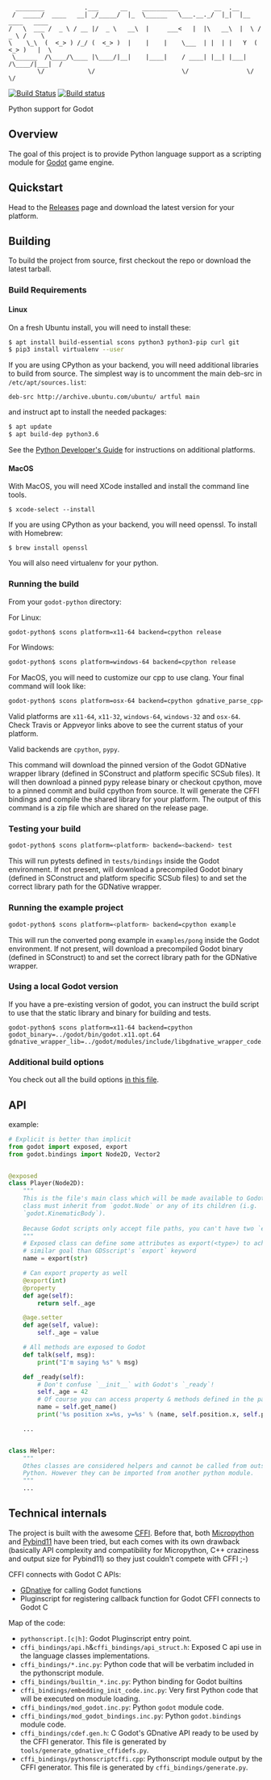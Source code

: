 
      ________           .___      __    __________          __  .__                   
     /  _____/  ____   __| _/_____/  |_  \______   \___.__._/  |_|  |__   ____   ____  
    /   \  ___ /  _ \ / __ |/  _ \   __\  |     ___<   |  |\   __\  |  \ /  _ \ /    \ 
    \    \_\  (  <_> ) /_/ (  <_> )  |    |    |    \___  | |  | |   Y  (  <_> )   |  \
     \______  /\____/\____ |\____/|__|    |____|    / ____| |__| |___|  /\____/|___|  /
            \/            \/                        \/                \/            \/ 

[![Build Status](https://travis-ci.org/touilleMan/godot-python.svg?branch=master)](https://travis-ci.org/touilleMan/godot-python)
[![Build status](https://ci.appveyor.com/api/projects/status/1y8gifqjoru07e2n/branch/master?svg=true)](https://ci.appveyor.com/project/touilleMan/godot-python/branch/master)

Python support for Godot


Overview
--------

The goal of this project is to provide Python language support as a scripting module for
[Godot](http://godotengine.org) game engine.


Quickstart
----------

Head to the [Releases](https://github.com/touilleMan/godot-python/releases) page and download the 
latest version for your platform.

Building
--------

To build the project from source, first checkout the repo or download the 
latest tarball.


### Build Requirements

#### Linux

On a fresh Ubuntu install, you will need to install these:

```bash
$ apt install build-essential scons python3 python3-pip curl git
$ pip3 install virtualenv --user
```

If you are using CPython as your backend, you will need additional 
libraries to build from source. The simplest way is to uncomment the 
main deb-src in `/etc/apt/sources.list`:
 
```
deb-src http://archive.ubuntu.com/ubuntu/ artful main
```
 
and instruct apt to install the needed packages:

```bash
$ apt update
$ apt build-dep python3.6
```

See the [Python Developer's Guide](https://devguide.python.org/setup/#build-dependencies) 
for instructions on additional platforms.

#### MacOS

With MacOS, you will need XCode installed and install the command line tools. 

```
$ xcode-select --install
```

If you are using CPython as your backend, you will need openssl. To install with Homebrew:

```
$ brew install openssl
```

You will also need virtualenv for your python.

### Running the build

From your `godot-python` directory:


For Linux:

```bash
godot-python$ scons platform=x11-64 backend=cpython release
```

For Windows:

```bash
godot-python$ scons platform=windows-64 backend=cpython release
```

For MacOS, you will need to customize our cpp to use clang. Your final command will look like:

```bash
godot-python$ scons platform=osx-64 backend=cpython gdnative_parse_cpp="clang -E" release
```

Valid platforms are `x11-64`, `x11-32`, `windows-64`, `windows-32` and `osx-64`. Check Travis
or Appveyor links above to see the current status of your platform.

Valid backends are `cpython`, `pypy`.

This command will download the pinned version of the Godot GDNative wrapper
library (defined in SConstruct and platform specific SCSub files). It will then
download a pinned pypy release binary or checkout cpython, move to a pinned
commit and build cpython from source. It will generate the CFFI bindings and
compile the shared library for your platform. The output of this command
is a zip file which are shared on the release page.

### Testing your build

```bash
godot-python$ scons platform=<platform> backend=<backend> test
```

This will run pytests defined in `tests/bindings` inside the Godot environment. 
If not present, will download a precompiled Godot binary 
(defined in SConstruct and platform specific SCSub files) to and set the 
correct library path for the GDNative wrapper.

### Running the example project

```bash
godot-python$ scons platform=<platform> backend=cpython example
```

This will run the converted pong example in `examples/pong` inside the Godot 
environment. If not present, will download a precompiled Godot binary 
(defined in SConstruct) to and set the correct library path for the GDNative wrapper.


### Using a local Godot version

If you have a pre-existing version of godot, you can instruct the build script to 
use that the static library and binary for building and tests.

```
godot-python$ scons platform=x11-64 backend=cpython godot_binary=../godot/bin/godot.x11.opt.64 gdnative_wrapper_lib=../godot/modules/include/libgdnative_wrapper_code.x11.opt.64.a
```

### Additional build options

You check out all the build options [in this file](https://github.com/touilleMan/godot-python/blob/master/SConstruct#L23).


API
---

example:

```python
# Explicit is better than implicit
from godot import exposed, export
from godot.bindings import Node2D, Vector2


@exposed
class Player(Node2D):
	"""
	This is the file's main class which will be made available to Godot. This
	class must inherit from `godot.Node` or any of its children (i.g.
	`godot.KinematicBody`).
	
	Because Godot scripts only accept file paths, you can't have two `exposed` classes in the same file.
	"""
	# Exposed class can define some attributes as export(<type>) to achieve
	# similar goal than GDSscript's `export` keyword
	name = export(str)

	# Can export property as well
	@export(int)
	@property
	def age(self):
		return self._age

	@age.setter
	def age(self, value):
		self._age = value

	# All methods are exposed to Godot
	def talk(self, msg):
		print("I'm saying %s" % msg)

	def _ready(self):
		# Don't confuse `__init__` with Godot's `_ready`!
		self._age = 42
		# Of course you can access property & methods defined in the parent
		name = self.get_name()
		print('%s position x=%s, y=%s' % (name, self.position.x, self.position.y))

	...


class Helper:
	"""
	Othes classes are considered helpers and cannot be called from outside
	Python. However they can be imported from another python module.
	"""
	...


```


Technical internals
-------------------

The project is built with the awesome [CFFI](https://cffi.readthedocs.io/en/latest/).
Before that, both [Micropython](https://github.com/micropython/micropython) and
[Pybind11](https://github.com/pybind/pybind11) have been tried, but each comes with
its own drawback (basically API complexity and compatibility for Micropython,
C++ craziness and output size for Pybind11) so they just couldn't compete with
CFFI ;-)

CFFI connects with Godot C APIs:
- [GDnative](https://godotengine.org/article/dlscript-here) for calling Godot functions
- Pluginscript for registering callback function for Godot
CFFI connects to Godot C

Map of the code:
- `pythonscript.[c|h]`: Godot Pluginscript entry point.
- `cffi_bindings/api.h`&`cffi_bindings/api_struct.h`: Exposed C api use in the language classes implementations.
- `cffi_bindings/*.inc.py`: Python code that will be verbatim included in the pythonscript module.
- `cffi_bindings/builtin_*.inc.py`: Python binding for Godot builtins
- `cffi_bindings/embedding_init_code.inc.py`: Very first Python code that will be executed on module loading.
- `cffi_bindings/mod_godot.inc.py`: Python `godot` module code.
- `cffi_bindings/mod_godot_bindings.inc.py`: Python `godot.bindings` module code.
- `cffi_bindings/cdef.gen.h`: C Godot's GDnative API ready to be used by the CFFI generator.
  This file is generated by `tools/generate_gdnative_cffidefs.py`.
- `cffi_bindings/pythonscriptcffi.cpp`: Pythonscript module output by the CFFI generator.
  This file is generated by `cffi_bindings/generate.py`.
